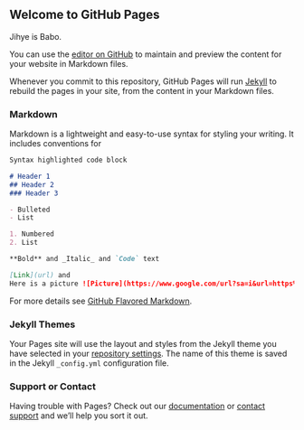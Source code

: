 ## Welcome to GitHub Pages

Jihye is Babo.

You can use the [editor on GitHub](https://github.com/jlee92603/jlee92603.github.io/edit/master/index.md) to maintain and preview the content for your website in Markdown files.

Whenever you commit to this repository, GitHub Pages will run [Jekyll](https://jekyllrb.com/) to rebuild the pages in your site, from the content in your Markdown files.

### Markdown

Markdown is a lightweight and easy-to-use syntax for styling your writing. It includes conventions for

```markdown
Syntax highlighted code block

# Header 1
## Header 2
### Header 3

- Bulleted
- List

1. Numbered
2. List

**Bold** and _Italic_ and `Code` text

[Link](url) and 
Here is a picture ![Picture](https://www.google.com/url?sa=i&url=https%3A%2F%2Fwww.w3schools.com%2Fw3css%2Fw3css_images.asp&psig=AOvVaw1Upl4PHMa1K2enUjvb6SnE&ust=1599155022381000&source=images&cd=vfe&ved=0CAIQjRxqFwoTCLjAi-uCy-sCFQAAAAAdAAAAABAD)
```

For more details see [GitHub Flavored Markdown](https://guides.github.com/features/mastering-markdown/).

### Jekyll Themes

Your Pages site will use the layout and styles from the Jekyll theme you have selected in your [repository settings](https://github.com/jlee92603/jlee92603.github.io/settings). The name of this theme is saved in the Jekyll `_config.yml` configuration file.

### Support or Contact

Having trouble with Pages? Check out our [documentation](https://docs.github.com/categories/github-pages-basics/) or [contact support](https://github.com/contact) and we’ll help you sort it out.
